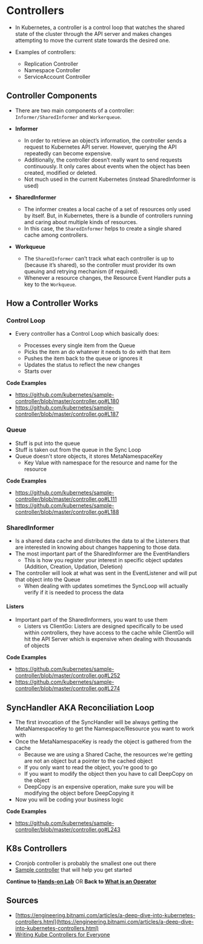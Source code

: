 # Controllers

* In Kubernetes, a controller is a control loop that watches the shared state of the cluster through the API server and makes changes attempting to move the current state towards the desired one.

* Examples of controllers:

  * Replication Controller
  * Namespace Controller
  * ServiceAccount Controller

## Controller Components

* There are two main components of a controller: `Informer/SharedInformer` and `Workerqueue`.

* **Informer**

  * In order to retrieve an object’s information, the controller sends a request to Kubernetes API server. However, querying the API repeatedly can become expensive.
  * Additionally, the controller doesn’t really want to send requests continuously. It only cares about events when the object has been created, modified or deleted.
  * Not much used in the current Kubernetes (instead SharedInformer is used)

* **SharedInformer**

  * The informer creates a local cache of a set of resources only used by itself. But, in Kubernetes, there is a bundle of controllers running and caring about multiple kinds of resources.
  * In this case, the `SharedInformer` helps to create a single shared cache among controllers.

* **Workqueue**
 
  * The `SharedInformer` can’t track what each controller is up to (because it’s shared), so the controller must provider its own queuing and retrying mechanism (if required).
  * Whenever a resource changes, the Resource Event Handler puts a key to the `Workqueue`.

## How a Controller Works

### Control Loop

* Every controller has a Control Loop which basically does:

  * Processes every single item from the Queue
  * Picks the item an do whatever it needs to do with that item
  * Pushes the item back to the queue or ignores it
  * Updates the status to reflect the new changes
  * Starts over

**Code Examples**
* https://github.com/kubernetes/sample-controller/blob/master/controller.go#L180
* https://github.com/kubernetes/sample-controller/blob/master/controller.go#L187

### Queue

* Stuff is put into the queue
* Stuff is taken out from the queue in the Sync Loop
* Queue doesn't store objects, it stores MetaNamespaceKey
  * Key Value with namespace for the resource and name for the resource

**Code Examples**
* https://github.com/kubernetes/sample-controller/blob/master/controller.go#L111
* https://github.com/kubernetes/sample-controller/blob/master/controller.go#L188

### SharedInformer

* Is a shared data cache and distributes the data to al the Listeners that are interested in knowing about changes happening to those data.
* The most important part of the SharedInformer are the EventHandlers
  * This is how you register your interest in specific object updates (Addition, Creation, Updation, Deletion)
* The controller will look at what was sent in the EventListener and will put that object into the Queue
  * When dealing with updates sometimes the SyncLoop will actually verify if it is needed to process the data

#### Listers

* Important part of the SharedInformers, you want to use them
  * Listers vs ClientGo: Listers are designed specifically to be used within controllers, they have access to the cache while ClientGo will hit the API Server which is expensive when dealing with thousands of objects

**Code Examples**
* https://github.com/kubernetes/sample-controller/blob/master/controller.go#L252
* https://github.com/kubernetes/sample-controller/blob/master/controller.go#L274

## SyncHandler AKA Reconciliation Loop

* The first invocation of the SyncHandler will be always getting the MetaNamespaceKey to get the Namespace/Resource you want to work with
* Once the MetaNamespaceKey is ready the object is gathered from the cache
  * Because we are using a Shared Cache, the resources we're getting are not an object but a pointer to the cached object
  * If you only want to read the object, you're good to go
  * If you want to modify the object then you have to call DeepCopy on the object
  * DeepCopy is an expensive operation, make sure you will be modifying the object before DeepCopying it
* Now you will be coding your business logic

**Code Examples**
* https://github.com/kubernetes/sample-controller/blob/master/controller.go#L243

## K8s Controllers

* Cronjob controller is probably the smallest one out there
* [Sample controller](https://github.com/kubernetes/sample-controller) that will help you get started


**Continue to [Hands-on Lab](03-writing-your-very-first-operator.md)** OR **Back to [What is an Operator](01-what-is-an-operator.md)**

## Sources

* [https://engineering.bitnami.com/articles/a-deep-dive-into-kubernetes-controllers.html](https://engineering.bitnami.com/articles/a-deep-dive-into-kubernetes-controllers.html)
* [Writing Kube Controllers for Everyone](https://www.youtube.com/watch?v=AUNPLQVxvmw)
